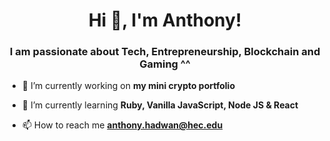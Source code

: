 <h1 align="center">Hi 👋, I'm Anthony!</h1>
<h3 align="center">I am passionate about Tech, Entrepreneurship, Blockchain and Gaming ^^</h3>

- 🔭 I’m currently working on **my mini crypto portfolio**

- 🌱 I’m currently learning **Ruby, Vanilla JavaScript, Node JS & React**

- 📫 How to reach me **anthony.hadwan@hec.edu**

